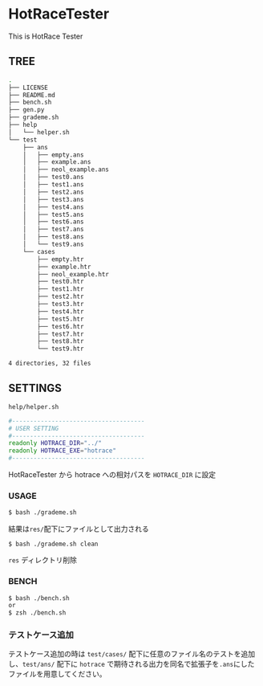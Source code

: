 # HotRaceTester
This is HotRace Tester

## TREE
```sh
.
├── LICENSE
├── README.md
├── bench.sh
├── gen.py
├── grademe.sh
├── help
│   └── helper.sh
└── test
    ├── ans
    │   ├── empty.ans
    │   ├── example.ans
    │   ├── neol_example.ans
    │   ├── test0.ans
    │   ├── test1.ans
    │   ├── test2.ans
    │   ├── test3.ans
    │   ├── test4.ans
    │   ├── test5.ans
    │   ├── test6.ans
    │   ├── test7.ans
    │   ├── test8.ans
    │   └── test9.ans
    └── cases
        ├── empty.htr
        ├── example.htr
        ├── neol_example.htr
        ├── test0.htr
        ├── test1.htr
        ├── test2.htr
        ├── test3.htr
        ├── test4.htr
        ├── test5.htr
        ├── test6.htr
        ├── test7.htr
        ├── test8.htr
        └── test9.htr

4 directories, 32 files

```

## SETTINGS
`help/helper.sh`
```sh
#-------------------------------------
# USER SETTING
#-------------------------------------
readonly HOTRACE_DIR="../"
readonly HOTRACE_EXE="hotrace"
#-------------------------------------
```
HotRaceTester から hotrace への相対パスを `HOTRACE_DIR` に設定

### USAGE
```sh
$ bash ./grademe.sh
```
結果は`res/`配下にファイルとして出力される

```
$ bash ./grademe.sh clean
```
`res` ディレクトリ削除

### BENCH
```sh
$ bash ./bench.sh
or
$ zsh ./bench.sh
```

### テストケース追加
テストケース追加の時は `test/cases/` 配下に任意のファイル名のテストを追加し、`test/ans/` 配下に `hotrace` で期待される出力を同名で拡張子を`.ans`にしたファイルを用意してください。

